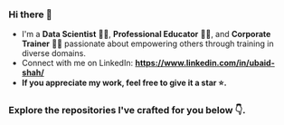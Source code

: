 ### Hi there 👋

<!--
**ubaid-shah/ubaid-shah** is a ✨ _special_ ✨ repository because its `README.md` (this file) appears on your GitHub profile.

Here are some ideas to get you started:

- 🔭 I’m currently working on ...
- 🌱 I’m currently learning ...
- 👯 I’m looking to collaborate on ...
- 🤔 I’m looking for help with ...
- 💬 Ask me about ...
- 📫 How to reach me: ...
- 😄 Pronouns: ...
- ⚡ Fun fact: ...
-->

- I'm a **Data Scientist** 👨‍💻, **Professional Educator** 🧑‍🏫, and **Corporate Trainer** 👨‍💼 passionate about empowering others through training in diverse domains.
- Connect with me on LinkedIn: **https://www.linkedin.com/in/ubaid-shah/**
- **If you appreciate my work, feel free to give it a star ⭐️.**
### Explore the repositories I've crafted for you below 👇.
  
